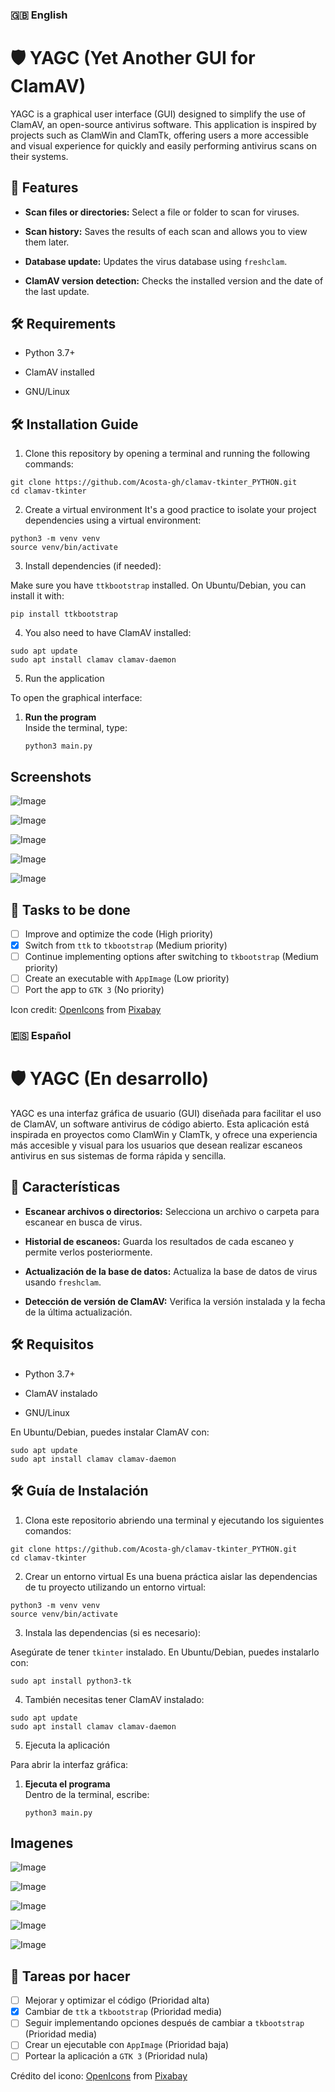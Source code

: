 
### 🇬🇧 English 

# 🛡️ YAGC (Yet Another GUI for ClamAV)

YAGC is a graphical user interface (GUI) designed to simplify the use of ClamAV, an open-source antivirus software. This application is inspired by projects such as ClamWin and ClamTk, offering users a more accessible and visual experience for quickly and easily performing antivirus scans on their systems.

## 🌟 Features

-   **Scan files or directories:** Select a file or folder to scan for viruses.
    
-   **Scan history:** Saves the results of each scan and allows you to view them later.
    
-   **Database update:** Updates the virus database using `freshclam`.
    
-   **ClamAV version detection:** Checks the installed version and the date of the last update.
    
## 🛠️ Requirements

-   Python 3.7+
    
-   ClamAV installed

-   GNU/Linux     

## 🛠️ Installation Guide 

1.  Clone this repository by opening a terminal and running the following commands:
    
```
git clone https://github.com/Acosta-gh/clamav-tkinter_PYTHON.git
cd clamav-tkinter
```

2. Create a virtual environment
It's a good practice to isolate your project dependencies using a virtual environment:
```
python3 -m venv venv
source venv/bin/activate
```
3. Install dependencies (if needed):
    
Make sure you have `ttkbootstrap` installed. On Ubuntu/Debian, you can install it with:
```
pip install ttkbootstrap
```

4. You also need to have ClamAV installed:

```
sudo apt update
sudo apt install clamav clamav-daemon
```

5. Run the application

To open the graphical interface:

1. **Run the program**  
   Inside the terminal, type:
   ```
   python3 main.py
   ```

## Screenshots
![Image](https://github.com/user-attachments/assets/10a0fb3d-f318-441b-a127-47ce1decee50)

![Image](https://github.com/user-attachments/assets/12b176d7-35e8-439f-bf6f-b12b722eb85d)

![Image](https://github.com/user-attachments/assets/fe0d56e1-5fb8-4424-87a7-03f7a9b792c5)

![Image](https://github.com/user-attachments/assets/d69f013e-d5cd-437e-a664-3fedbdb64553)

![Image](https://github.com/user-attachments/assets/502a5fed-0c3f-41c7-bb91-de716407cc35)

## 📝 Tasks to be done
- [ ] Improve and optimize the code (High priority)
- [x] Switch from `ttk` to `tkbootstrap` (Medium priority)
- [ ] Continue implementing options after switching to `tkbootstrap` (Medium priority)
- [ ] Create an executable with `AppImage` (Low priority)
- [ ] Port the app to `GTK 3` (No priority)

Icon credit: <a href="https://pixabay.com/users/openicons-28911/?utm_source=link-attribution&utm_medium=referral&utm_campaign=image&utm_content=98528">OpenIcons</a> from <a href="https://pixabay.com//?utm_source=link-attribution&utm_medium=referral&utm_campaign=image&utm_content=98528">Pixabay</a>


### 🇪🇸 Español

# 🛡️ YAGC (En desarrollo)

YAGC es una interfaz gráfica de usuario (GUI) diseñada para facilitar el uso de ClamAV, un software antivirus de código abierto. Esta aplicación está inspirada en proyectos como ClamWin y ClamTk, y ofrece una experiencia más accesible y visual para los usuarios que desean realizar escaneos antivirus en sus sistemas de forma rápida y sencilla.

## 🌟 Características

-   **Escanear archivos o directorios:** Selecciona un archivo o carpeta para escanear en busca de virus.
    
-   **Historial de escaneos:** Guarda los resultados de cada escaneo y permite verlos posteriormente.
    
-   **Actualización de la base de datos:** Actualiza la base de datos de virus usando `freshclam`.
    
-   **Detección de versión de ClamAV:** Verifica la versión instalada y la fecha de la última actualización.
    

## 🛠️ Requisitos

-   Python 3.7+
    
-   ClamAV instalado

-   GNU/Linux    

En Ubuntu/Debian, puedes instalar ClamAV con:

```
sudo apt update
sudo apt install clamav clamav-daemon
```

## 🛠️ Guía de Instalación

1. Clona este repositorio abriendo una terminal y ejecutando los siguientes comandos:

```
git clone https://github.com/Acosta-gh/clamav-tkinter_PYTHON.git
cd clamav-tkinter
```

2. Crear un entorno virtual
Es una buena práctica aislar las dependencias de tu proyecto utilizando un entorno virtual:
```
python3 -m venv venv
source venv/bin/activate
```

3. Instala las dependencias (si es necesario):

Asegúrate de tener `tkinter` instalado. En Ubuntu/Debian, puedes instalarlo con:

```
sudo apt install python3-tk
```

4. También necesitas tener ClamAV instalado:

```
sudo apt update
sudo apt install clamav clamav-daemon
```

5. Ejecuta la aplicación

Para abrir la interfaz gráfica:

1. **Ejecuta el programa**  
   Dentro de la terminal, escribe:
   ```
   python3 main.py
   ```

## Imagenes
![Image](https://github.com/user-attachments/assets/bb599918-1d52-4537-bb00-ac41cdca3a81)

![Image](https://github.com/user-attachments/assets/6a678025-3f61-4de7-88d7-4c645e59c271)

![Image](https://github.com/user-attachments/assets/d92560dc-5c04-4234-977d-ab4c53e4ffdc)

![Image](https://github.com/user-attachments/assets/ba98efa9-e766-4538-a510-c69e7224e645)

![Image](https://github.com/user-attachments/assets/4eecd471-0bda-409a-ae42-9aef48f4cfc7)


## 📝 Tareas por hacer
- [ ] Mejorar y optimizar el código (Prioridad alta)
- [x] Cambiar de `ttk` a `tkbootstrap` (Prioridad media)
- [ ] Seguir implementando opciones después de cambiar a `tkbootstrap` (Prioridad media)
- [ ] Crear un ejecutable con `AppImage` (Prioridad baja)
- [ ] Portear la aplicación a `GTK 3` (Prioridad nula)

Crédito del icono: <a href="https://pixabay.com/users/openicons-28911/?utm_source=link-attribution&utm_medium=referral&utm_campaign=image&utm_content=98528">OpenIcons</a> from <a href="https://pixabay.com//?utm_source=link-attribution&utm_medium=referral&utm_campaign=image&utm_content=98528">Pixabay</a>
